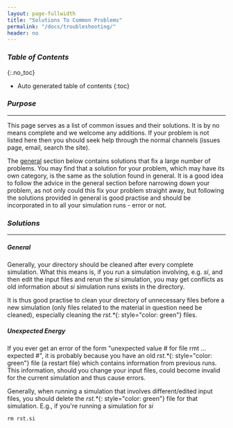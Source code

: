 ```yaml
---
layout: page-fullwidth
title: "Solutions To Common Problems"
permalink: "/docs/troubleshooting/"
header: no
---
```


### _Table of Contents_
{:.no_toc}
*  Auto generated table of contents
{:toc} 

### _Purpose_
_____________________________________________________________
This page serves as a list of common issues and their solutions. It is by no means complete and we welcome any additions. If your problem is not listed here then you should seek help through the normal channels (issues page, email, search the site).   

The [general](#general) section below contains solutions that fix a large number of problems. You may find that a solution for your problem, which may have its own category, is the same as the solution found in general. It is a good idea to follow the advice in the general section before narrowing down your problem, as not only could this fix your problem straight away, but following the solutions provided in general is good practise and should be incorporated in to all your simulation runs - error or not.

### _Solutions_
_____________________________________________________________

##### _General_
Generally, your directory should be cleaned after every complete simulation. What this means is, if you run a simulation involving, e.g. _si_, and then edit the input files and rerun the _si_ simulation, you may get conflicts as old information about _si_ simulation runs exists in the directory.   

It is thus good practise to clean your directory of unnecessary files before a new simulation (only files related to the material in question need be cleaned), especially cleaning the _rst.*_{: style="color: green"} files.

##### _Unexpected Energy_
If you ever get an error of the form "unexpected value # for file rmt ... expected #", it is probably because you have an old _rst.*_{: style="color: green"} file (a restart file) which contains information from previous runs. This information, should you change your input files, could become invalid for the current simulation and thus cause errors.   

Generally, when running a simulation that involves different/edited input files, you should delete the _rst.*_{: style="color: green"} file for that simulation. E.g., if you're running a simulation for _si_

    rm rst.si

